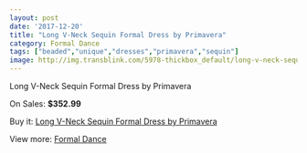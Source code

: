 ```yaml
---
layout: post
date: '2017-12-20'
title: "Long V-Neck Sequin Formal Dress by Primavera"
category: Formal Dance
tags: ["beaded","unique","dresses","primavera","sequin"]
image: http://img.transblink.com/5978-thickbox_default/long-v-neck-sequin-formal-dress-by-primavera.jpg
---
```

Long V-Neck Sequin Formal Dress by Primavera

On Sales: **$352.99**
<a href="https://www.transblink.com/en/formal-dance/1946-long-v-neck-sequin-formal-dress-by-primavera.html"><amp-img layout="responsive" width="600" height="600" src="//img.transblink.com/5978-thickbox_default/long-v-neck-sequin-formal-dress-by-primavera.jpg" alt="Long V-Neck Sequin Formal Dress by Primavera 0" /></a>
<a href="https://www.transblink.com/en/formal-dance/1946-long-v-neck-sequin-formal-dress-by-primavera.html"><amp-img layout="responsive" width="600" height="600" src="//img.transblink.com/5982-thickbox_default/long-v-neck-sequin-formal-dress-by-primavera.jpg" alt="Long V-Neck Sequin Formal Dress by Primavera 1" /></a>
<a href="https://www.transblink.com/en/formal-dance/1946-long-v-neck-sequin-formal-dress-by-primavera.html"><amp-img layout="responsive" width="600" height="600" src="//img.transblink.com/5981-thickbox_default/long-v-neck-sequin-formal-dress-by-primavera.jpg" alt="Long V-Neck Sequin Formal Dress by Primavera 2" /></a>
<a href="https://www.transblink.com/en/formal-dance/1946-long-v-neck-sequin-formal-dress-by-primavera.html"><amp-img layout="responsive" width="600" height="600" src="//img.transblink.com/5980-thickbox_default/long-v-neck-sequin-formal-dress-by-primavera.jpg" alt="Long V-Neck Sequin Formal Dress by Primavera 3" /></a>
<a href="https://www.transblink.com/en/formal-dance/1946-long-v-neck-sequin-formal-dress-by-primavera.html"><amp-img layout="responsive" width="600" height="600" src="//img.transblink.com/5979-thickbox_default/long-v-neck-sequin-formal-dress-by-primavera.jpg" alt="Long V-Neck Sequin Formal Dress by Primavera 4" /></a>

Buy it: [Long V-Neck Sequin Formal Dress by Primavera](https://www.transblink.com/en/formal-dance/1946-long-v-neck-sequin-formal-dress-by-primavera.html "Long V-Neck Sequin Formal Dress by Primavera")

View more: [Formal Dance](https://www.transblink.com/en/6-formal-dance "Formal Dance")